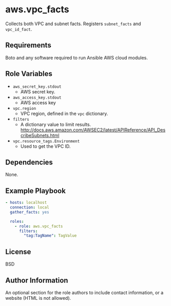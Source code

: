 aws.vpc_facts
=========

Collects both VPC and subnet facts. Registers `subnet_facts` and `vpc_id_fact`.

Requirements
------------

Boto and any software required to run Ansible AWS cloud modules.

Role Variables
--------------

- `aws_secret_key.stdout`
  - AWS secret key.
- `aws_access_key.stdout`
  - AWS access key
- `vpc.region`
  - VPC region, defined in the `vpc` dictionary.
- `filters`
  - A dictionary value to limit results.  http://docs.aws.amazon.com/AWSEC2/latest/APIReference/API_DescribeSubnets.html
- `vpc.resource_tags.Environment`
  - Used to get the VPC ID.

Dependencies
------------

None.

Example Playbook
----------------

```yaml
- hosts: localhost
  connection: local
  gather_facts: yes

  roles:
    - role: aws.vpc_facts
      filters:
        "tag:TagName": TagValue
```

License
-------

BSD

Author Information
------------------

An optional section for the role authors to include contact information, or a website (HTML is not allowed).
